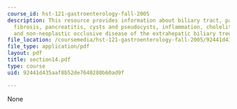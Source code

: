 ```yaml
---
course_id: hst-121-gastroenterology-fall-2005
description: This resource provides information about biliary tract, pancreas, cystic
  fibrosis, pancreatitis, cysts and pseudocysts, inflammation, cholelithiasis, neoplasms,
  and non-neoplastic occlusive disease of the extrahepatic biliary tree.
file_location: /coursemedia/hst-121-gastroenterology-fall-2005/92441d435aaf8b52de7640280b60ad9f_section14.pdf
file_type: application/pdf
layout: pdf
title: section14.pdf
type: course
uid: 92441d435aaf8b52de7640280b60ad9f

---
```

None